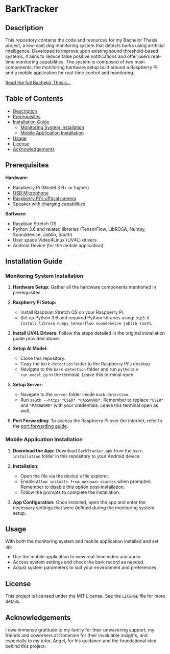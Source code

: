 # BarkTracker

## Description

This repository contains the code and resources for my Bachelor Thesis project, a low-cost dog monitoring system that detects barks using artificial intelligence. Developed to improve upon existing sound threshold-based systems, it aims to reduce false positive notifications and offer users real-time monitoring capabilities. The system is composed of two main components: the monitoring hardware setup built around a Raspberry Pi and a mobile application for real-time control and monitoring.

[Read the full Bachelor Thesis...](https://github.com/AlejandroMarchan/BarkTracker/blob/master/Bachelor%20Thesis%20-%20Alejandro%20Marchan.pdf)

## Table of Contents

- [Description](#description)
- [Prerequisites](#prerequisites)
- [Installation Guide](#installation-guide)
  - [Monitoring System Installation](#monitoring-system-installation)
  - [Mobile Application Installation](#mobile-application-installation)
- [Usage](#usage)
- [License](#license)
- [Acknowledgements](#acknowledgements)

## Prerequisites

**Hardware:**
- Raspberry Pi (Model 3 B+ or higher)
- [USB Microphone](https://www.amazon.es/gp/product/B01KLRBHGM/ref=ppx_yo_dt_b_asin_title_o00_s00?ie=UTF8&psc=1)
- [Raspberry Pi's official camera](https://www.amazon.es/LABISTS-Oficial-Raspberry-Soporte-Nocturna/dp/B07TXGGJMT?pd_rd_w=zpxxJ&pf_rd_p=16e9daed-4ab0-42c9-90f3-9086ed4a10c1&pf_rd_r=ZB7S4EEANXCSVDACEVAQ&pd_rd_r=6d2cbe47-9097-4be6-a32a-e46a997b26ec&pd_rd_wg=QTXPF&pd_rd_i=B07TXGGJMT&ref_=pd_bap_d_rp_1_13_t)
- [Speaker with charging capabilities](https://www.amazon.co.uk/Generation-Capsule-Speaker-Compatible-Smartphones-Black/dp/B001UEBN42)

**Software:**
- Raspbian Stretch OS
- Python 3.6 and related libraries (TensorFlow, LibROSA, Numpy, Sounddevice, Joblib, Sauth)
- User space Video4Linux (UV4L) drivers
- Android Device (for the mobile application)

## Installation Guide

### Monitoring System Installation

1. **Hardware Setup:** Gather all the hardware components mentioned in prerequisites.
  
2. **Raspberry Pi Setup:** 
    - Install Raspbian Stretch OS on your Raspberry Pi.
    - Set up Python 3.6 and required Python libraries using: `pip3.6 install librosa numpy tensorflow sounddevice joblib sauth`.
  
3. **Install UV4L Drivers:** Follow the steps detailed in the original installation guide provided above.
  
4. **Setup AI Model:** 
    - Clone this repository.
    - Copy the `bark-detection` folder to the Raspberry Pi's desktop.
    - Navigate to the `bark-detection` folder and run `python3.6 run_model.py` in the terminal. Leave this terminal open.
  
5. **Setup Server:** 
    - Navigate to the `server` folder inside `bark-detection`.
    - Run `sauth --https *USER* *PASSWORD*`. Remember to replace `*USER*` and `*PASSWORD*` with your credentials. Leave this terminal open as well.
  
6. **Port Forwarding:** To access the Raspberry Pi over the internet, refer to the [port forwarding guide](https://portforward.com/router.htm).

### Mobile Application Installation

1. **Download the App:** Download `BarkTracker.apk` from the `user-installation` folder in this repository to your Android device.
  
2. **Installation:**
    - Open the file via the device's file explorer.
    - Enable `Allow installs from unknown sources` when prompted. Remember to disable this option post-installation.
    - Follow the prompts to complete the installation.

3. **App Configuration:** Once installed, open the app and enter the necessary settings that were defined during the monitoring system setup.

## Usage

With both the monitoring system and mobile application installed and set up:

- Use the mobile application to view real-time video and audio.
- Access system settings and check the bark record as needed.
- Adjust system parameters to suit your environment and preferences.

## License

This project is licensed under the MIT License. See the `LICENSE` file for more details.

## Acknowledgements

I owe immense gratitude to my family for their unwavering support, my friends and coworkers at Dominion for their invaluable insights, and especially to my tutor, Ángel, for his guidance and the foundational idea behind this project.
